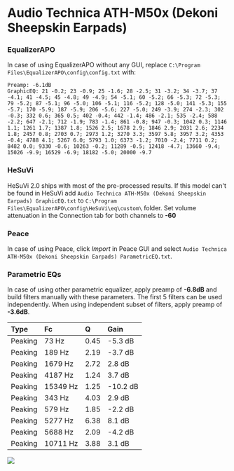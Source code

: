 # Audio Technica ATH-M50x (Dekoni Sheepskin Earpads)

### EqualizerAPO
In case of using EqualizerAPO without any GUI, replace `C:\Program Files\EqualizerAPO\config\config.txt`
with:
```
Preamp: -6.1dB
GraphicEQ: 21 -0.2; 23 -0.9; 25 -1.6; 28 -2.5; 31 -3.2; 34 -3.7; 37 -4.1; 41 -4.5; 45 -4.8; 49 -4.9; 54 -5.1; 60 -5.2; 66 -5.3; 72 -5.3; 79 -5.2; 87 -5.1; 96 -5.0; 106 -5.1; 116 -5.2; 128 -5.0; 141 -5.3; 155 -5.7; 170 -5.9; 187 -5.9; 206 -5.6; 227 -5.0; 249 -3.9; 274 -2.3; 302 -0.3; 332 0.6; 365 0.5; 402 -0.4; 442 -1.4; 486 -2.1; 535 -2.4; 588 -2.2; 647 -2.1; 712 -1.9; 783 -1.4; 861 -0.8; 947 -0.3; 1042 0.3; 1146 1.1; 1261 1.7; 1387 1.8; 1526 2.5; 1678 2.9; 1846 2.9; 2031 2.6; 2234 1.8; 2457 0.8; 2703 0.7; 2973 1.2; 3270 3.3; 3597 5.8; 3957 3.2; 4353 -0.4; 4788 4.1; 5267 6.0; 5793 1.0; 6373 -1.2; 7010 -2.4; 7711 0.2; 8482 0.0; 9330 -0.6; 10263 -0.2; 11289 -0.5; 12418 -4.7; 13660 -9.4; 15026 -9.9; 16529 -6.9; 18182 -5.0; 20000 -9.7
```

### HeSuVi
HeSuVi 2.0 ships with most of the pre-processed results. If this model can't be found in HeSuVi add
`Audio Technica ATH-M50x (Dekoni Sheepskin Earpads) GraphicEQ.txt` to `C:\Program Files\EqualizerAPO\config\HeSuVi\eq\custom\` folder.
Set volume attenuation in the Connection tab for both channels to **-60**

### Peace
In case of using Peace, click *Import* in Peace GUI and select `Audio Technica ATH-M50x (Dekoni Sheepskin Earpads) ParametricEQ.txt`.

### Parametric EQs
In case of using other parametric equalizer, apply preamp of **-6.8dB** and build filters manually
with these parameters. The first 5 filters can be used independently.
When using independent subset of filters, apply preamp of **-3.6dB**.

| Type    | Fc       |    Q | Gain     |
|:--------|:---------|:-----|:---------|
| Peaking | 73 Hz    | 0.45 | -5.3 dB  |
| Peaking | 189 Hz   | 2.19 | -3.7 dB  |
| Peaking | 1679 Hz  | 2.72 | 2.8 dB   |
| Peaking | 4187 Hz  | 1.24 | 3.7 dB   |
| Peaking | 15349 Hz | 1.25 | -10.2 dB |
| Peaking | 343 Hz   | 4.03 | 2.9 dB   |
| Peaking | 579 Hz   | 1.85 | -2.2 dB  |
| Peaking | 5277 Hz  | 6.38 | 8.1 dB   |
| Peaking | 5688 Hz  | 2.09 | -4.2 dB  |
| Peaking | 10711 Hz | 3.88 | 3.1 dB   |

![](https://raw.githubusercontent.com/jaakkopasanen/AutoEq/master/results/oratory1990/harman_over-ear_2018/Audio%20Technica%20ATH-M50x%20(Dekoni%20Sheepskin%20Earpads)/Audio%20Technica%20ATH-M50x%20(Dekoni%20Sheepskin%20Earpads).png)